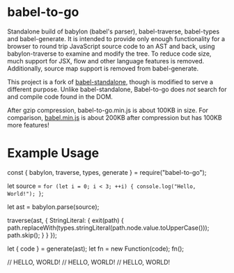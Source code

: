babel-to-go
===========

Standalone build of babylon (babel's parser), babel-traverse, babel-types and babel-generate. It is intended to provide only enough functionality for a browser to round trip JavaScript source code to an AST and back,
using babylon-traverse to examine and modify the tree. To reduce code size, much support for JSX, flow and other language features is removed. Additionally, source map support is removed from babel-generate.

This project is a fork of [babel-standalone](https://github.com/babel/babel-strandalone), though is modified to serve a different purpose. Unlike babel-standalone, Babel-to-go does _not_ search for and compile code found in the DOM.

After gzip compression, babel-to-go.min.js is about 100KB in size. For comparison, [babel.min.js](https://github.com/babel/babel-standalone/releases) is about 200KB after compression but has 100KB more features!

Example Usage
=============

const { babylon, traverse, types, generate } = require("babel-to-go");

let source = `
for (let i = 0; i < 3; ++i) {
  console.log("Hello, World!");
}
`;

let ast = babylon.parse(source);

traverse(ast, {
  StringLiteral: {
    exit(path) {
      path.replaceWith(types.stringLiteral(path.node.value.toUpperCase()));
      path.skip();
    }
  }
});

let { code } = generate(ast);
let fn = new Function(code);
fn();

// HELLO, WORLD!
// HELLO, WORLD!
// HELLO, WORLD!